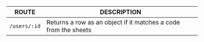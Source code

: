 | ROUTE | DESCRIPTION |
| ----- | ----------- |
| `/users/:id` | Returns a row as an object if it matches a code from the sheets |